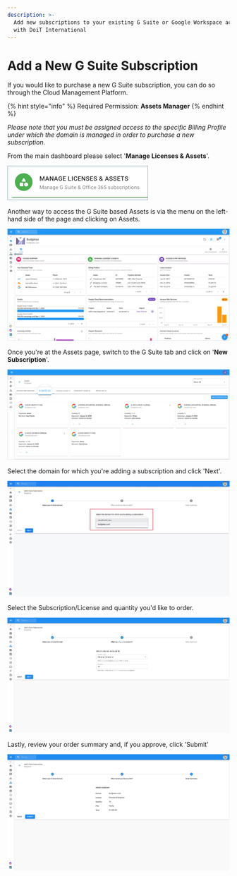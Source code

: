 ```yaml
---
description: >-
  Add new subscriptions to your existing G Suite or Google Workspace account
  with DoiT International
---
```


# Add a New G Suite Subscription

If you would like to purchase a new G Suite subscription, you can do so through the Cloud Management Platform.

{% hint style="info" %}
Required Permission: **Assets Manager**
{% endhint %}

_Please note that you must be assigned access to the specific Billing Profile under which the domain is managed in order to purchase a new subscription._

From the main dashboard please select '**Manage Licenses & Assets**'.

!["Manage Licenses & Assets"](<../.gitbook/assets/new-manage-licenses-2- (1) (7).png>)

Another way to access the G Suite based Assets is via the menu on the left-hand side of the page and clicking on Assets.

![A screenshot showing the location of the _G Suite_ menu icon](<../.gitbook/assets/assets-icon-1- (4) (5) (5) (5).png>)

Once you're at the Assets page, switch to the G Suite tab and click on '**New Subscription**'.

![A screenshot showing the location of the _G Suite_ tab](<../.gitbook/assets/g-suite (2) (2) (2) (1) (2).png>)

Select the domain for which you're adding a subscription and click 'Next'.

![A screenshot showing the domain selection drop-down menu](../.gitbook/assets/g-suite1.jpg)

Select the Subscription/License and quantity you'd like to order.

![A screenshot showing the license and quantity selection drop-down menu](../.gitbook/assets/g-suite2.jpg)

Lastly, review your order summary and, if you approve, click 'Submit'

![A screenshot showing the review screen and _Submit_ button](../.gitbook/assets/g-suite3.jpg)
